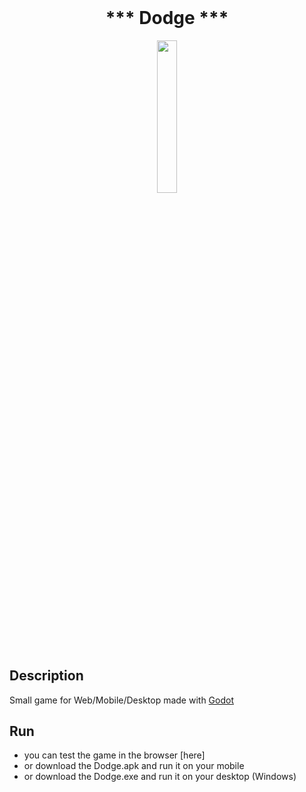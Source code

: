 <h1 align="center" style="margin-top: 0px;">*** Dodge ***</h1>

<p align="center">
  
<img src="(https://github.com/hantaray/Dodge/blob/f078d017e0588f9f69546929635f8a61f1b224a4/Screenshot.PNG)" width=25% height=25%>
</p>

## Description

Small game for Web/Mobile/Desktop made with [Godot]([https://godotengine.org/])

## Run

- you can test the game in the browser [here]
- or download the Dodge.apk and run it on your mobile
- or download the Dodge.exe and run it on your desktop (Windows)

